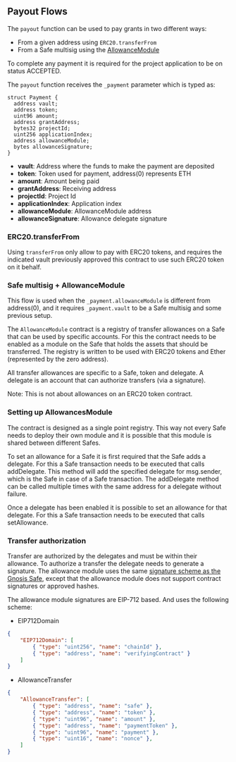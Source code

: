 ## Payout Flows

The `payout` function can be used to pay grants in two different ways:
- From a given address using `ERC20.transferFrom`
- From a Safe multisig using the [AllowanceModule](https://github.com/safe-global/safe-modules/tree/master/allowances)

To complete any payment it is required for the project application to be on status ACCEPTED.

The `payout` function receives the `_payment` parameter which is typed as:

```
struct Payment {
  address vault;
  address token;
  uint96 amount;
  address grantAddress;
  bytes32 projectId;
  uint256 applicationIndex;
  address allowanceModule;
  bytes allowanceSignature;
}
```

- **vault**: Address where the funds to make the payment are deposited
- **token**: Token used for payment, address(0) represents ETH
- **amount**: Amount being paid
- **grantAddress**: Receiving address
- **projectId**: Project Id
- **applicationIndex**: Application index
- **allowanceModule**: AllowanceModule address
- **allowanceSignature**: Allowance delegate signature


### ERC20.transferFrom

Using `transferFrom` only allow to pay with ERC20 tokens, and requires the indicated vault previously approved this contract to use such ERC20 token on it behalf.

### Safe multisig + AllowanceModule

This flow is used when the `_payment.allowanceModule` is different from address(0), and it requires `_payment.vault` to be a Safe multisig and some previous setup.

The `AllowanceModule` contract is a registry of transfer allowances on a Safe that can be used by specific accounts. For this the contract needs to be enabled as a module on the Safe that holds the assets that should be transferred. The registry is written to be used with ERC20 tokens and Ether (represented by the zero address).

All transfer allowances are specific to a Safe, token and delegate. A delegate is an account that can authorize transfers (via a signature).

Note: This is not about allowances on an ERC20 token contract.

### **Setting up AllowancesModule**

The contract is designed as a single point registry. This way not every Safe needs to deploy their own module and it is possible that this module is shared between different Safes.

To set an allowance for a Safe it is first required that the Safe adds a delegate. For this a Safe transaction needs to be executed that calls addDelegate. This method will add the specified delegate for msg.sender, which is the Safe in case of a Safe transaction. The addDelegate method can be called multiple times with the same address for a delegate without failure.

Once a delegate has been enabled it is possible to set an allowance for that delegate. For this a Safe transaction needs to be executed that calls setAllowance.

### **Transfer authorization**

Transfer are authorized by the delegates and must be within their allowance. To authorize a transfer the delegate needs to generate a signature. The allowance module uses the same [signature scheme as the Gnosis Safe](https://docs.gnosis.io/safe/docs/contracts_signatures/), except that the allowance module does not support contract signatures or approved hashes.

The allowance module signatures are EIP-712 based. And uses the following scheme:

- EIP712Domain
```json
{
    "EIP712Domain": [
        { "type": "uint256", "name": "chainId" },
        { "type": "address", "name": "verifyingContract" }
    ]
}
```

- AllowanceTransfer
```json
{
    "AllowanceTransfer": [
        { "type": "address", "name": "safe" },
        { "type": "address", "name": "token" },
        { "type": "uint96", "name": "amount" },
        { "type": "address", "name": "paymentToken" },
        { "type": "uint96", "name": "payment" },
        { "type": "uint16", "name": "nonce" },
    ]
}
```
